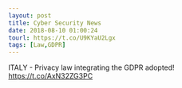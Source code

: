 ```yaml
---
layout: post
title: Cyber Security News
date: 2018-08-10 01:00:24
tourl: https://t.co/U9KYaU2Lgx
tags: [Law,GDPR]
---
```

ITALY - Privacy law integrating the GDPR adopted! https://t.co/AxN32ZG3PC